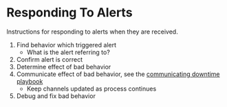 # Responding To Alerts
Instructions for responding to alerts when they are received.

1. Find behavior which triggered alert
   - What is the alert referring to?
2. Confirm alert is correct
3. Determine effect of bad behavior
4. Communicate effect of bad behavior, see the 
   [communicating downtime playbook](communicating-downtime.md)
   - Keep channels updated as process continues
5. Debug and fix bad behavior
